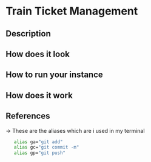 # Train Ticket Management

## Description

## How does it look

## How to run your instance

## How does it work

## References

->   These are the aliases which are i used in my terminal
```bash
   alias ga="git add"
   alias gc="git commit -m"
   alias gp="git push"
```
